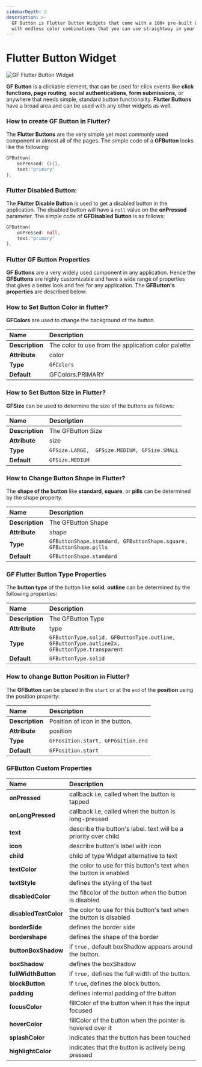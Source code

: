 ```yaml
---
sidebarDepth: 2
description: >-
  GF Button is Flutter Button Widgets that come with a 100+ pre-built button
  with endless color combinations that you can use straightway in your project.
---
```


# Flutter Button Widget

![GF Flutter Button Widget ](https://ik.imagekit.io/ionicfirebaseapp/getwidget/docs/tr:w-800,f-auto/Gw_buttons_E5z1JheN4.png)

**GF Button** is a clickable element, that can be used for click events like **click functions, page routing**, **social authentications**, **form submissions,** or anywhere that needs simple, standard button functionality. **Flutter Buttons** have a broad area and can be used with any other widgets as well.

### How to create GF Button in Flutter? 

The **Flutter Buttons** are the very simple yet most commonly used component in almost all of the pages. The simple code of a **GFButton** looks like the following:

```dart
GFButton(
    onPressed: (){},
    text:"primary"
),
```

### Flutter Disabled Button:

The **Flutter Disable Button** is used to get a disabled button in the application. The disabled button will have a `null` value on the **onPressed** parameter. The simple code of **GFDisabled Button** is as follows:

```dart
GFButton(                          
    onPressed: null,             
    text:"primary"
),
```

### Flutter GF Button Properties

**GF Buttons** are a very widely used component in any application. Hence the **GFButtons** are highly customizable and have a wide range of properties that gives a better look and feel for any application. The **GFButton's properties** are described below:

### How to Set Button Color in flutter? 

**GFColors** are used to change the background of the button.

| Name | Description |
| :--- | :--- |
| **Description** | The color to use from the application color palette |
| **Attribute** | color |
| **Type** | `GFColors` |
| **Default** | GFColors.PRIMARY |

### How to Set Button Size in Flutter?

**GFSize** can be used to determine the size of the buttons as follows:

| Name | Description |
| :--- | :--- |
| **Description** | The GFButton Size |
| **Attribute** | size |
| **Type** | `GFSize.LARGE,  GFSize.MEDIUM, GFSize.SMALL` |
| **Default** | `GFSize.MEDIUM` |

### How to Change Button Shape in Flutter?

The **shape of the button** like **standard**, **square**,  or **pills** can be determined by the shape property.

| Name | Description |
| :--- | :--- |
| **Description** | The GFButton Shape |
| **Attribute** | shape |
| **Type** | `GFButtonShape.standard, GFButtonShape.square, GFButtonShape.pills` |
| **Default** | `GFButtonShape.standard` |

### GF Flutter Button Type Properties 

The **button type** of the button like **solid**, **outline** can be determined by the following properties:

| Name | Description |
| :--- | :--- |
| **Description** | The GFButton Type |
| **Attribute** | type |
| **Type** | `GFButtonType.solid, GFButtonType.outline, GFButtonType.outline2x, GFButtonType.transparent` |
| **Default** | `GFButtonType.solid` |

### How to change Button Position in Flutter?

The **GFButton** can be placed in the `start` or at the `end` of the **position** using the position property:

| Name | Description |
| :--- | :--- |
| **Description** | Position of icon in the button. |
| **Attribute** | position |
| **Type** | `GFPosition.start, GFPosition.end` |
| **Default** | `GFPosition.start` |

### GFButton Custom Properties

| Name | Description |
| :--- | :--- |
| **onPressed** | callback i.e, called when the button is tapped |
| **onLongPressed** | callback i.e, called when the button is long-pressed |
| **text** | describe the button's label. text will be a priority over child |
| **icon** | describe button's label with icon |
| **child** | child of type Widget alternative to text |
| **textColor** | the color to use for this button's text when the button is enabled |
| **textStyle** | defines the styling of the text |
| **disabledColor** | the fillcolor of  the button when the button is disabled |
| **disabledTextColor** | the color to use for this button's text when the button is disabled |
| **borderSide** | defines the border side |
| **bordershape** | defines the shape of the border |
| **buttonBoxShadow** | if `true,` default boxShadow appears around the button. |
| **boxShadow** | defines the boxShadow |
| **fullWidthButton** | if `true,` defines the full width of the button. |
| **blockButton** | if `true`, defines the block button. |
| **padding** | defines internal padding of the button |
| **focusColor** | fillColor of the button when it has the input focused |
| **hoverColor** | fillColor of the button when the pointer is hovered over it |
| **splashColor** | indicates that the button has been touched |
| **highlightColor** | indicates that the button is actively being pressed |

